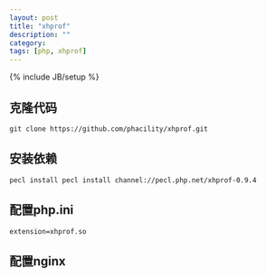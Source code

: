 ```yaml
---
layout: post
title: "xhprof"
description: ""
category: 
tags: [php, xhprof]
---
```

{% include JB/setup %}

## 克隆代码

    git clone https://github.com/phacility/xhprof.git

## 安装依赖

    pecl install pecl install channel://pecl.php.net/xhprof-0.9.4

## 配置php.ini

    extension=xhprof.so

## 配置nginx
